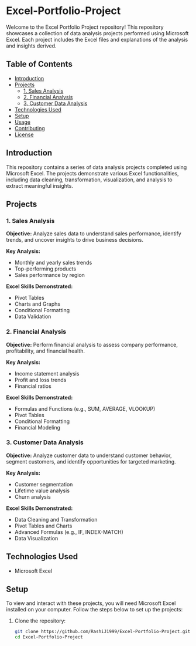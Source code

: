 # Excel-Portfolio-Project
Welcome to the Excel Portfolio Project repository! This repository showcases a collection of data analysis projects performed using Microsoft Excel. Each project includes the Excel files and explanations of the analysis and insights derived.

## Table of Contents

- [Introduction](#introduction)
- [Projects](#projects)
  - [1. Sales Analysis](#1-sales-analysis)
  - [2. Financial Analysis](#2-financial-analysis)
  - [3. Customer Data Analysis](#3-customer-data-analysis)
- [Technologies Used](#technologies-used)
- [Setup](#setup)
- [Usage](#usage)
- [Contributing](#contributing)
- [License](#license)

## Introduction

This repository contains a series of data analysis projects completed using Microsoft Excel. The projects demonstrate various Excel functionalities, including data cleaning, transformation, visualization, and analysis to extract meaningful insights.

## Projects

### 1. Sales Analysis

**Objective:** Analyze sales data to understand sales performance, identify trends, and uncover insights to drive business decisions.

**Key Analysis:**
- Monthly and yearly sales trends
- Top-performing products
- Sales performance by region

**Excel Skills Demonstrated:**
- Pivot Tables
- Charts and Graphs
- Conditional Formatting
- Data Validation

### 2. Financial Analysis

**Objective:** Perform financial analysis to assess company performance, profitability, and financial health.

**Key Analysis:**
- Income statement analysis
- Profit and loss trends
- Financial ratios

**Excel Skills Demonstrated:**
- Formulas and Functions (e.g., SUM, AVERAGE, VLOOKUP)
- Pivot Tables
- Conditional Formatting
- Financial Modeling

### 3. Customer Data Analysis

**Objective:** Analyze customer data to understand customer behavior, segment customers, and identify opportunities for targeted marketing.

**Key Analysis:**
- Customer segmentation
- Lifetime value analysis
- Churn analysis

**Excel Skills Demonstrated:**
- Data Cleaning and Transformation
- Pivot Tables and Charts
- Advanced Formulas (e.g., IF, INDEX-MATCH)
- Data Visualization

## Technologies Used

- Microsoft Excel

## Setup

To view and interact with these projects, you will need Microsoft Excel installed on your computer. Follow the steps below to set up the projects:

1. Clone the repository:
   ```sh
   git clone https://github.com/RashiJ1999/Excel-Portfolio-Project.git
   cd Excel-Portfolio-Project
